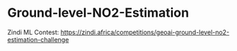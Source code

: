 # Ground-level-NO2-Estimation
Zindi ML Contest: https://zindi.africa/competitions/geoai-ground-level-no2-estimation-challenge
